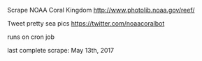 Scrape NOAA Coral Kingdom http://www.photolib.noaa.gov/reef/

Tweet pretty sea pics https://twitter.com/noaacoralbot

runs on cron job

last complete scrape: May 13th, 2017

